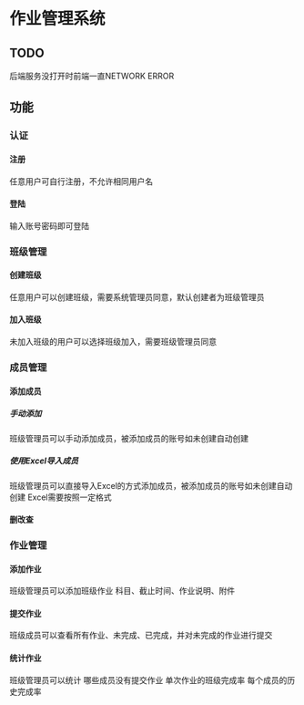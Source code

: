 # 作业管理系统

## TODO
后端服务没打开时前端一直NETWORK ERROR
## 功能

### 认证

#### 注册
任意用户可自行注册，不允许相同用户名

#### 登陆
输入账号密码即可登陆

### 班级管理

#### 创建班级
任意用户可以创建班级，需要系统管理员同意，默认创建者为班级管理员

#### 加入班级
未加入班级的用户可以选择班级加入，需要班级管理员同意


### 成员管理

#### 添加成员
##### 手动添加
班级管理员可以手动添加成员，被添加成员的账号如未创建自动创建
##### 使用Excel导入成员
班级管理员可以直接导入Excel的方式添加成员，被添加成员的账号如未创建自动创建
Excel需要按照一定格式

#### 删改查

### 作业管理

#### 添加作业
班级管理员可以添加班级作业
科目、截止时间、作业说明、附件

#### 提交作业
班级成员可以查看所有作业、未完成、已完成，并对未完成的作业进行提交


#### 统计作业
班级管理员可以统计
哪些成员没有提交作业
单次作业的班级完成率
每个成员的历史完成率


